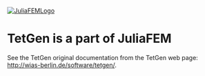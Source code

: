 [![JuliaFEMLogo](https://github.com/JuliaFEM/JuliaFEM.jl/blob/master/docs/logo/JuliaFEMLogo_128x128.png)](http://www.juliafem.org) 
# TetGen is a part of JuliaFEM

See the TetGen original documentation from the TetGen web page: http://wias-berlin.de/software/tetgen/. 
